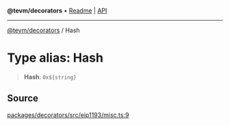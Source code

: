**@tevm/decorators** • [Readme](../README.md) \| [API](../globals.md)

***

[@tevm/decorators](../README.md) / Hash

# Type alias: Hash

> **Hash**: ```0x${string}```

## Source

[packages/decorators/src/eip1193/misc.ts:9](https://github.com/evmts/tevm-monorepo/blob/main/packages/decorators/src/eip1193/misc.ts#L9)
